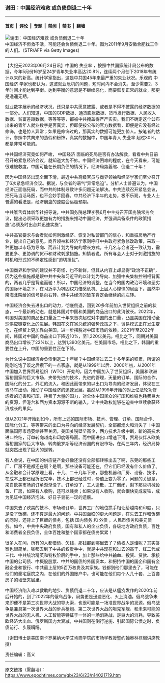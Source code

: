 ### 谢田：中国经济难救 或负债倒退二十年

---

#### [首页](../../../..?n14021719) &nbsp;|&nbsp; [评论](../../../../../epoch-comment?n14021719) &nbsp;|&nbsp; [专题](../../../../../epoch-special?n14021719) &nbsp;|&nbsp; [禁闻](../../../../../epoch-news?n14021719) &nbsp;|&nbsp; [禁书](../../../../../books?n14021719) &nbsp;|&nbsp; [翻墙](https://github.com/gfw-breaker/nogfw/blob/master/README.md?n14021719)


<div><img alt="谢田：中国经济难救 或负债倒退二十年" class="attachment-djy_600_400 size-djy_600_400 wp-post-image" src="https://i.epochtimes.com/assets/uploads/2023/06/id14021723-Unemployment-GettyImages-127235334-600x400.jpg"/>
<div class="caption">
 中国经济不但救不活，可能还会负债倒退二十年。图为2011年9月安徽合肥找工作的人们。（STR/AFP via Getty Images)
</div></div><hr/><div class="post_content" id="artbody" itemprop="articleBody">
 <!-- article content begin -->
 <p>
  【大纪元2023年06月24日讯】中国的
  <ok href="https://www.epochtimes.com/gb/tag/%E5%A4%B1%E4%B8%9A%E7%8E%87.html">
   失业率
  </ok>
  ，按照中共国家统计局公布的数据，今年5月份16岁至24岁青年失业率高达20.8%，连续两个月创下2018年有统计以来的新高。统计学家指出，这是中共国45年来最严重的失业状况。乐观的
  <ok href="https://www.epochtimes.com/gb/tag/%E4%B8%AD%E5%9B%BD%E7%BB%8F%E6%B5%8E.html">
   中国经济
  </ok>
  学家也都认为，这波就业危机的问题，短时间内不会消失，至少需要2、3年时间才能达到平衡。达到平衡的意思是不继续恶化，而要恢复正常的就业，那更是遥遥无期。
 </p>
 <p>
  就业数字展示的经济状况，还只是中共愿意披露、或者是不得不披露的经济数据的一部分。人们知道，中国的GDP数据、通货膨胀数据、货币发行数据、人民收入数据、贫富差距数据，等等等等，都被中共掩盖得严严实实。我们不确定这个公布出来的青年人就业数字是否真实，但即便按公布的官方数据看，即便是它没有经过修饰，也是惊人异常；如果是修饰过的，那真实的数据可能更加惊人。按笔者的估计，参照中共向来的造假和粉饰，真实的数据中，中国年青人
  <ok href="https://www.epochtimes.com/gb/tag/%E5%A4%B1%E4%B8%9A%E7%8E%87.html">
   失业率
  </ok>
  超过30%，都是非常可能的。
 </p>
 <p>
  中共国经济究竟如何严峻，
  <ok href="https://www.epochtimes.com/gb/tag/%E4%B8%AD%E5%9B%BD%E7%BB%8F%E6%B5%8E.html">
   中国经济
  </ok>
  面临的死局是否有办法解救，看看中共日前召开的紧急经济会议，就知道大势不妙。中国经济困难的程度，在今天看来，可能很难被救度，中国可能在长期负债的情况下，经济局势萎缩、倒退二十年！
 </p>
 <p>
  因为中国经济出现全面下滑，最近中共高级官员与商界领袖和经济学家们至少召开了6次紧急经济会议。据说，与会者的语气“异常急迫”。分析人士普遍认为，中国经济正面临死局，而中共的体制导致许多问题无法解决。中共连续召开紧急会议，把死马当活马医，也不会妙手回春。中共经济下半年的走势，极不乐观，专业人士普遍的看法是，经济崩盘的速度会远超预期。
 </p>
 <p>
  中共喉舌媒体新华社报导说，中共国务院总理李强6月中主持召开国务院常务会议，提出必须采取更加有力的措施来推动中国经济，并强调具备条件的政策措施“必须及时出台并迅速实施”。
 </p>
 <p>
  中共高官要求与会者就如何刺激经济、恢复对私营部门的信心，和重振房地产行业，提出自己的意见。商界领袖和经济学家则呼吁中共政府紧急修改政策，采取一种更加以市场为导向、而非计划为导向的增长方式。十几名与会者还一致认为，需要更多、更协调的货币和财政刺激措施。知情者说，所有与会人士对于刺激措施的时机和形式的不确定性感到“迫切担忧”。
 </p>
 <p>
  中国商界和学界的建议并不奇怪，也不新鲜，但其从内容上却显得“政治不正确”，因为这些措施都是跟中共中央和习近平的以计划为导向、加强中央集权控制相背离的，两者几乎是背道而驰！所以，中国经济的调整，在当今的国内政治环境和恶劣的国际环境之下，在习近平为巩固权力倍感危机、上层人心惶惶的局面下，虽然中南海北院给的信号是向右转，但中共经济的破车肯定会继续的向左转。
 </p>
 <p>
  中国经济会失去进出口的动力，彻底倒退，回到20多年前加入世贸组织之前的状态，一个最新的动态，就是韩国对中国和美国的商品出口的此消彼长。2022年，韩国对美国的商品出口量近二十年来首次超过对中国的出口量，凸显美国在推动全球供应链变化上的进展。韩国在文在寅总统的强势政策之下，贸易模式正在发生变化，在经贸上更加靠向美国，进一步摆脱对中国市场的依赖。2021年至2022年间，韩国对中国的商品出口下降近10%，至1,220亿美元。相比之下，同期对美国商品出口增长了22%以上，达到1,390亿美元。在美国市场，相比之下，韩国的重要性在上升，中国的重要性正在下降。
 </p>
 <p>
  为什么说中国经济会负债倒退二十年呢？中国经济过去二十多年来的积累，所谓的刚刚吃饱了饭之后攒下的一点家底，就是从1999年以后、2000年初，从2001年中国加入世界贸易组织（WTO）开始的。因为中国加入了世贸组织，美国和欧洲富裕国家的巨大市场，夹带先进的技术，先进的管理，天量的订单，国际的合作，国际化的分工，外汇的流入，和因此而带来的以出口为导向的经济发展，体现在三驾马车出动，推动了中国经济的迅速发展。虽然从1999年开始的对上亿法轮功修炼者的迫害和打压，耗费了大量的国力，对全体中国民众的打压和维稳也耗费巨大的资源，但港台和西方资本源源不断的输入，让中共政权能够在迫害中继续收获经济成长的果实。
 </p>
 <p>
  但从2021年开始到如今，所有上述的国际市场、技术、管理、订单、国际合作、国际化分工，等等带来的出口为导向的经济发展契机，全部都熄火和消失了！中国面临国际市场萎缩甚至关闭，美国关税壁垒高企，西方技术升级中断，新的高技术进口终结，订单转向越南和印度等局面。而中国进出口增速下滑，贸易伙伴从欧美富裕国家的巨大市场，转向俄罗斯等经济弱国的有限市场，在两三年内，经济局势就突然出现了巨大的逆转。
 </p>
 <p>
  有人会说，在中国的供应链产业好像还没有全部都转移出去了啊，东莞的那些工厂、厂房不是都还在啊？是啊，那些设备可能还在，但它们已经没有什么价值了。从金融和会计学原理上看，十几、二十几年下来，那些机器和厂房、设备、技术，在成本上都已经折旧完毕，技术上都已经过时，价值上变为零了。问题的关键是，来自欧美市场的订单渐渐没了。订单没了，工人遣散，工厂倒闭，剩下那些机械设备、厂房，如果有人收购，还可以贱卖；如果没有人收购，就会很快变成废铁，成为见证中国经济泡沫、好日子昙花一现的遗骸。
 </p>
 <p>
  中国失去了欧美的技术、市场和订单，世界工厂的地位拱手相让给越南和印度，只是没了饭碗，还不算是最大的问题。中共国面临的更大问题是，在失去工作和饭碗的同时，还背上了巨额的债务，包括
  <ok href="https://www.epochtimes.com/gb/tag/%E5%9B%BD%E5%86%85%E5%80%BA%E5%8A%A1.html">
   国内债务
  </ok>
  和
  <ok href="https://www.epochtimes.com/gb/tag/%E5%A4%96%E5%80%BA.html">
   外债
  </ok>
  ，人民币债务和美元债务。如今，中共中央政府负债，国有和私人的企业负债，各级地方政府负债，百姓和消费者全民负债，全体百姓和整个国家都在债务累累！
 </p>
 <p>
  很多人在问，所有的人都借债、欠钱，那钱都到哪里去了？债权人是谁呢？其实答案也很简单，钱都去到了中共的权贵手中，就是中共现在和过去的高干、红二代或三代、中共统治精英和特权阶层的手中，加上那些给中共输血、投资、贷款、承接中国的公司债、中概股股票、中共的国债的外国资本，和把持中国的国企和国有金融企业和银行、中共最上层的5百万权贵及其家族。钱都到他们那里去了，可能在他们的豪宅庭院之内，在他们的外国账户中，也可能在他们每个人几十套、上百套房子的墙壁夹层里。
 </p>
 <p>
  中国经济陷入难以救助的地步、负债倒退二十年，应该是从瘟疫发作的2020年前后开始的，到了2022年的俄乌战争，局势更是迅速恶化、火上浇油。俄乌战争未来即便不是第三次世界大战的导火索，也很可能是一场准世界战争的发源。俄乌战争是兼具第一次世界大战的步兵枪炮、第二次世界大战的坦克军舰、和未来可能的世界大战的无人机、人工智能等特征于一体的一场消耗战，是巨大的消耗，导致美欧经济大出血、俄罗斯国力大衰减，中共国则在倒行逆施、引起国际公愤之时，负债前行、步履蹒跚。
 </p>
 <p>
  （谢田博士是美国南卡罗莱纳大学艾肯商学院的市场学教授暨约翰奥林棕榈讲席教授）
 </p>
 <p>
  责任编辑：高义
 </p>
 <!-- article content end -->
 <div id="below_article_ad">
 </div>
</div>


---

原文链接（需翻墙）：https://www.epochtimes.com/gb/23/6/23/n14021719.htm